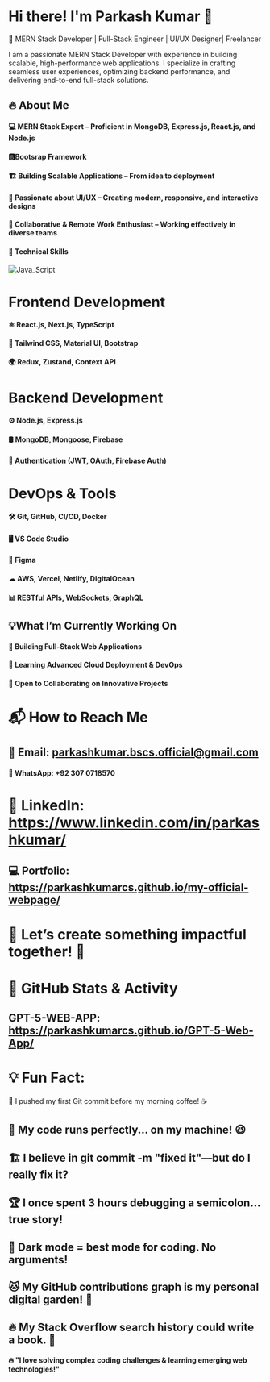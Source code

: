 # Hi there! I'm Parkash Kumar 👋
🚀 MERN Stack Developer | Full-Stack Engineer | UI/UX  Designer| Freelancer


I am a passionate MERN Stack Developer with experience in building scalable, high-performance web applications. I specialize in crafting seamless user experiences, optimizing backend performance, and delivering end-to-end full-stack solutions.

## 🔥 About Me
#### 💻 MERN Stack Expert – Proficient in MongoDB, Express.js, React.js, and Node.js
#### 🅱️Bootsrap Framework
#### 🏗 Building Scalable Applications – From idea to deployment
#### 🚀 Passionate about UI/UX – Creating modern, responsive, and interactive designs
#### 🔄 Collaborative & Remote Work Enthusiast – Working effectively in diverse teams
#### 🚀 Technical Skills

![Java_Script](https://github.com/user-attachments/assets/8ad502c0-7e57-4abd-a4cc-dae83d99d1c9)
# Frontend Development
#### ⚛️ React.js, Next.js, TypeScript
#### 🎨 Tailwind CSS, Material UI, Bootstrap
#### 🌍 Redux, Zustand, Context API
# Backend Development
#### ⚙️ Node.js, Express.js
#### 🛢 MongoDB, Mongoose, Firebase
#### 🔐 Authentication (JWT, OAuth, Firebase Auth)
# DevOps & Tools
#### 🛠 Git, GitHub, CI/CD, Docker
#### 🖥️ VS Code Studio  
#### 🎨 Figma
#### ☁ AWS, Vercel, Netlify, DigitalOcean
#### 📊 RESTful APIs, WebSockets, GraphQL
## 💡What I’m Currently Working On
#### 🎯 Building Full-Stack Web Applications
#### 📖 Learning Advanced Cloud Deployment & DevOps
#### 🤝 Open to Collaborating on Innovative Projects
# 📬 How to Reach Me
## 📩 Email: parkashkumar.bscs.official@gmail.com
#### 📱 WhatsApp: +92 307 0718570
# 💼 LinkedIn: https://www.linkedin.com/in/parkashkumar/
## 💻 Portfolio: https://parkashkumarcs.github.io/my-official-webpage/

# 🚀 Let’s create something impactful together! 🚀

# 🎯 GitHub Stats & Activity
## GPT-5-WEB-APP: https://parkashkumarcs.github.io/GPT-5-Web-App/


# 💡 Fun Fact:
🚀 I pushed my first Git commit before my morning coffee! ☕

## 🤖 My code runs perfectly... on my machine! 😆

## 🏗️ I believe in git commit -m "fixed it"—but do I really fix it?

## 🏆 I once spent 3 hours debugging a semicolon... true story!

## 🎨 Dark mode = best mode for coding. No arguments!

## 🐱 My GitHub contributions graph is my personal digital garden! 🌱

## 🔥 My Stack Overflow search history could write a book. 📖
#### 🔥 "I love solving complex coding challenges & learning emerging web technologies!"
